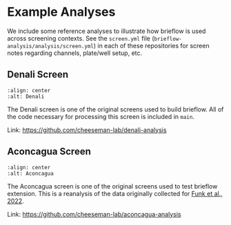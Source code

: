 # Example Analyses

We include some reference analyses to illustrate how brieflow is used across screening contexts.
See the `screen.yml` file (`brieflow-analysis/analysis/screen.yml`) in each of these repositories for screen notes regarding channels, plate/well setup, etc.

## Denali Screen

```{image} media/denali.jpg
:align: center
:alt: Denali
```

The Denali screen is one of the original screens used to build brieflow.
All of the code necessary for processing this screen is included in `main`.

Link: https://github.com/cheeseman-lab/denali-analysis

## Aconcagua Screen

```{image} media/aconcagua.jpg
:align: center
:alt: Aconcagua
```

The Aconcagua screen is one of the original screens used to test brieflow extension.
This is a reanalysis of the data originally collected for [Funk et al., 2022](https://doi.org/10.1016/j.cell.2022.10.017).

Link: https://github.com/cheeseman-lab/aconcagua-analysis
